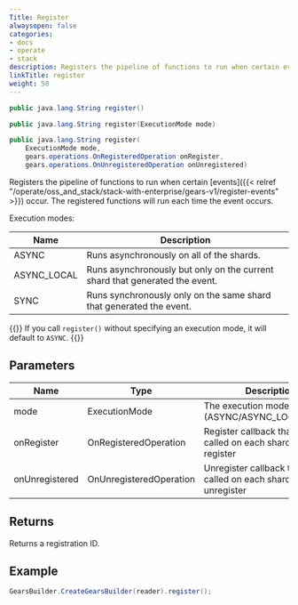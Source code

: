 ```yaml
---
Title: Register
alwaysopen: false
categories:
- docs
- operate
- stack
description: Registers the pipeline of functions to run when certain events occur.
linkTitle: register
weight: 50
---
```


```java
public java.lang.String register()

public java.lang.String register​(ExecutionMode mode)

public java.lang.String register​(
    ExecutionMode mode, 
    gears.operations.OnRegisteredOperation onRegister, 
    gears.operations.OnUnregisteredOperation onUnregistered)
```

Registers the pipeline of functions to run when certain [events]({{< relref "/operate/oss_and_stack/stack-with-enterprise/gears-v1/register-events" >}}) occur. The registered functions will run each time the event occurs.

Execution modes:

| Name | Description |
|------|-------------|
| ASYNC | Runs asynchronously on all of the shards. |
| ASYNC_LOCAL | Runs asynchronously but only on the current shard that generated the event. |
| SYNC | Runs synchronously only on the same shard that generated the event. |

{{<note>}}
If you call `register()` without specifying an execution mode, it will default to `ASYNC`. 
{{</note>}}

## Parameters

| Name | Type | Description |
|------|------|-------------|
| mode | ExecutionMode | The execution mode to use (ASYNC/ASYNC_LOCAL/SYNC) |
| onRegister | OnRegisteredOperation | Register callback that will be called on each shard upon register |
| onUnregistered | OnUnregisteredOperation | Unregister callback that will be called on each shard upon unregister |

## Returns

Returns a registration ID.

## Example

```java
GearsBuilder.CreateGearsBuilder(reader).register();
```